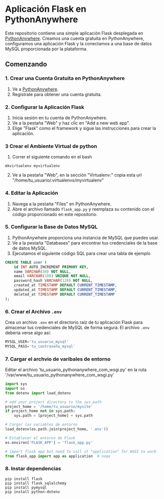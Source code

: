 # Aplicación Flask en PythonAnywhere

Este repositorio contiene una simple aplicación Flask desplegada en [PythonAnywhere](https://www.pythonanywhere.com/). 
Creamos una cuenta gratuita en PythonAnywhere, configuramos una aplicación Flask y la conectamos a una base de datos MySQL proporcionada por la plataforma.

## Comenzando

### 1. Crear una Cuenta Gratuita en PythonAnywhere

1. Ve a [PythonAnywhere](https://www.pythonanywhere.com/).
2. Regístrate para obtener una cuenta gratuita.

### 2. Configurar la Aplicación Flask

1. Inicia sesión en tu cuenta de PythonAnywhere.
2. Ve a la pestaña "Web" y haz clic en "Add a new web app".
3. Elige "Flask" como el framework y sigue las instrucciones para crear la aplicación.

### 3 Crear el Ambiente Virtual de python

1. Correr el siguiente comando en el bash

```shell
mkvirtualenv myvirtualenv
```

2. Ve a la pestaña "Web", en la sección "Virtualenv:" copia esta url "/home/tu_usuario/.virtualenvs/myvirtualenv"

### 4. Editar la Aplicación

1. Navega a la pestaña "Files" en PythonAnywhere.
2. Abre el archivo llamado `flask_app.py` y reemplaza su contenido con el código proporcionado en este repositorio.

### 5. Configurar la Base de Datos MySQL

1. PythonAnywhere proporciona una instancia de MySQL que puedes usar.
2. Ve a la pestaña "Databases" para encontrar tus credenciales de la base de datos MySQL.
3. Ejecutamos el siguiente código SQL para crear una tabla de ejemplo

```sql
CREATE TABLE user (
    id INT AUTO_INCREMENT PRIMARY KEY,
    name VARCHAR(30) NOT NULL,
    email VARCHAR(100) UNIQUE NOT NULL,
    password_hash VARCHAR(128) NOT NULL,
    created_at TIMESTAMP DEFAULT CURRENT_TIMESTAMP,
    updated_at TIMESTAMP DEFAULT CURRENT_TIMESTAMP,
    deleted_at TIMESTAMP DEFAULT CURRENT_TIMESTAMP
);
```

### 6. Crear el Archivo `.env`

Crea un archivo `.env` en el directorio raíz de tu aplicación Flask para almacenar tus credenciales de MySQL de forma segura. El archivo `.env` debería verse algo así:

```python
MYSQL_USER='tu_usuario_mysql'
MYSQL_PASS='tu_contraseña_mysql'
```

### 7. Cargar el archvio de varibales de entorno

Editar el archivo 'tu_usuario_pythonanywhere_com_wsgi.py' en la ruta '/var/www/tu_usuario_pythonanywhere_com_wsgi.py'

```python
import sys
import os
from dotenv import load_dotenv

# add your project directory to the sys.path
project_home = '/home/tu_usuario/mysite'
if project_home not in sys.path:
    sys.path = [project_home] + sys.path

# Cargar las variables de entorno
load_dotenv(os.path.join(project_home, '.env'))

# Establecer el entorno de Flask
os.environ['FLASK_APP'] = 'flask_app.py'

# import flask app but need to call it "application" for WSGI to work
from flask_app import app as application  # noqa
```

### 8. Instar dependencias

```shell
pip install flask
pip install flask_sqlalchemy
pip install pymysql
pip install python-dotenv
```
